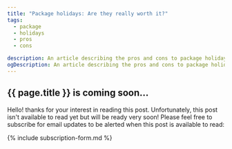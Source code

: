 ```yaml
---
title: "Package holidays: Are they really worth it?"
tags:
  - package
  - holidays
  - pros
  - cons

description: An article describing the pros and cons to package holidays.
ogDescription: An article describing the pros and cons to package holidays.
---
```


## {{ page.title }} is coming soon...

<!--more-->

Hello! thanks for your interest in reading this post. Unfortunately, this post isn't available to read yet but will be ready very soon! 
Please feel free to subscribe for email updates to be alerted when this post is available to read:

{% include subscription-form.md %}
